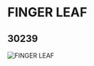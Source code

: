 # FINGER LEAF
## 30239
![FINGER LEAF](https://lc-www-live-s.legocdn.com/media/bricks/5/2/4113210.jpg)